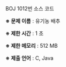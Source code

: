 BOJ 1012번 소스 코드

<b>※ 문제 이름</b> : 유기농 배추

<b>※ 제한 시간</b> : 1 초

<b>※ 제한 메모리</b> : 512 MB

<b>※ 제출 언어</b> : C, Java
